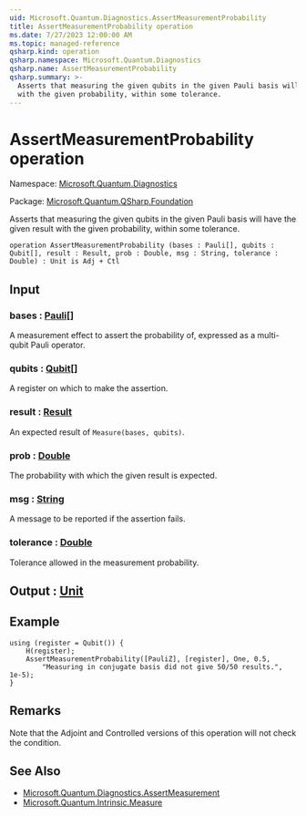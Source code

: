 ```yaml
---
uid: Microsoft.Quantum.Diagnostics.AssertMeasurementProbability
title: AssertMeasurementProbability operation
ms.date: 7/27/2023 12:00:00 AM
ms.topic: managed-reference
qsharp.kind: operation
qsharp.namespace: Microsoft.Quantum.Diagnostics
qsharp.name: AssertMeasurementProbability
qsharp.summary: >-
  Asserts that measuring the given qubits in the given Pauli basis will have the given result
  with the given probability, within some tolerance.
---
```


# AssertMeasurementProbability operation

Namespace: [Microsoft.Quantum.Diagnostics](xref:Microsoft.Quantum.Diagnostics)

Package: [Microsoft.Quantum.QSharp.Foundation](https://nuget.org/packages/Microsoft.Quantum.QSharp.Foundation)


Asserts that measuring the given qubits in the given Pauli basis will have the given resultwith the given probability, within some tolerance.

```qsharp
operation AssertMeasurementProbability (bases : Pauli[], qubits : Qubit[], result : Result, prob : Double, msg : String, tolerance : Double) : Unit is Adj + Ctl
```


## Input

### bases : [Pauli](xref:microsoft.quantum.qsharp.valueliterals#pauli-literals)[]

A measurement effect to assert the probability of, expressed as amulti-qubit Pauli operator.


### qubits : [Qubit](xref:microsoft.quantum.qsharp.valueliterals#qubit-literals)[]

A register on which to make the assertion.


### result : [Result](xref:microsoft.quantum.qsharp.valueliterals#result-literal)

An expected result of `Measure(bases, qubits)`.


### prob : [Double](xref:microsoft.quantum.qsharp.valueliterals#double-literals)

The probability with which the given result is expected.


### msg : [String](xref:microsoft.quantum.qsharp.valueliterals#string-literals)

A message to be reported if the assertion fails.


### tolerance : [Double](xref:microsoft.quantum.qsharp.valueliterals#double-literals)

Tolerance allowed in the measurement probability.



## Output : [Unit](xref:microsoft.quantum.qsharp.valueliterals#unit-literal)



## Example

```qsharpusing (register = Qubit()) {    H(register);    AssertMeasurementProbability([PauliZ], [register], One, 0.5,        "Measuring in conjugate basis did not give 50/50 results.", 1e-5);}```

## Remarks

Note that the Adjoint and Controlled versions of this operation will notcheck the condition.

## See Also

- [Microsoft.Quantum.Diagnostics.AssertMeasurement](xref:Microsoft.Quantum.Diagnostics.AssertMeasurement)
- [Microsoft.Quantum.Intrinsic.Measure](xref:Microsoft.Quantum.Intrinsic.Measure)